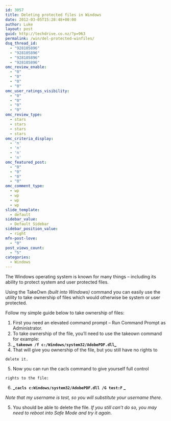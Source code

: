 ```yaml
---
id: 3057
title: Deleting protected files in Windows
date: 2012-03-05T15:28:48+00:00
author: Luke
layout: post
guid: http://techdrive.co.nz/?p=963
permalink: /win/del-protected-winfiles/
dsq_thread_id:
  - "928105896"
  - "928105896"
  - "928105896"
  - "928105896"
omc_review_enable:
  - "0"
  - "0"
  - "0"
  - "0"
omc_user_ratings_visibility:
  - "0"
  - "0"
  - "0"
  - "0"
omc_review_type:
  - stars
  - stars
  - stars
  - stars
omc_criteria_display:
  - 'n'
  - 'n'
  - 'n'
  - 'n'
omc_featured_post:
  - "0"
  - "0"
  - "0"
  - "0"
omc_comment_type:
  - wp
  - wp
  - wp
  - wp
slide_template:
  - default
sidebar_value:
  - Default Sidebar
sidebar_position_value:
  - right
mfn-post-love:
  - "0"
post_views_count:
  - "5"
categories:
  - Windows
---
```

The Windows operating system is known for many things – including its ability to protect system and user protected files.

Using the TakeOwn _(built into Windows)_ command you can easily use the utility to take ownership of files which would otherwise be system or user protected.

Follow my simple guide below to take ownership of files:

  1. First you need an elevated command prompt – Run Command Prompt as Administrator.
  2. To take ownership of the file, you&#8217;ll need to use the takeown command for example:
  3. **_ `takeown /f c:/Windows/system32/AdobePDF.dll`_**
  4. That will give you ownership of the file, but you still have no rights to
  
    delete it.
  5. Now you can run the cacls command to give yourself full control
  
    rights to the file:
  6. **_`cacls c:Windows/system32/AdobePDF.dll /G test:F` _**

_Note that my username is test, so you will substitute your username there._

<ol start="5">
  <li>
    You should be able to delete the file<em>. If you still can&#8217;t do so, you may need to reboot into Safe Mode and try it again.</em>
  </li>
</ol>